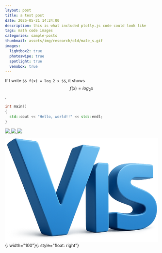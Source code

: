 ```yaml
---
layout: post
title: a test post
date: 2025-05-21 14:24:00
description: this is what included plotly.js code could look like
tags: math code images
categories: sample-posts
thumbnail: assets/img/research/old/male_s.gif
images:
  lightbox2: true
  photoswipe: true
  spotlight: true
  venobox: true
---
```


If I write `$$ f(x) = log_2 x $$`, it shows $$ f(x) = log_2 x $$.


```c++
int main()
{
  std::cout << "Hello, world!!" << std::endl;
}
```

<!-- local --->
<div class="spotlight-group">
    <a class="spotlight" href="https://vislab-cau.github.io/assets/img/research/old/male_s.gif">
       <img src="https://vislab-cau.github.io/assets/img/research/old/male_s.gif"/>
    </a>
    <a class="spotlight" href="https://vislab-cau.github.io/assets/img/research/old/male_sal_s.gif">
       <img src="https://vislab-cau.github.io/assets/img/research/old/male_sal_s.gif"/>
    </a>
    <a class="spotlight" href="https://vislab-cau.github.io/assets/img/research/old/male_sim_s.gif">
       <img src="https://vislab-cau.github.io/assets/img/research/old/male_sim_s.gif"/>
    </a>
</div>

<p></p>

![logo](/assets/img/vislogo3D_2025.png){: width="100"}{: style="float: right"}

<div>
</div>
